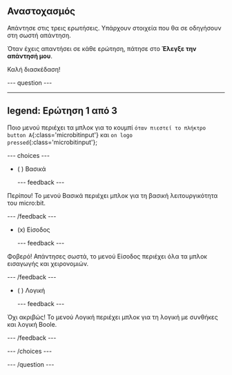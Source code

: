 ## Αναστοχασμός

Απάντησε στις τρεις ερωτήσεις. Υπάρχουν στοιχεία που θα σε οδηγήσουν στη σωστή απάντηση.

Όταν έχεις απαντήσει σε κάθε ερώτηση, πάτησε στο **Έλεγξε την απάντησή μου**.

Καλή διασκέδαση!

--- question ---

---
legend: Ερώτηση 1 από 3
---

Ποιο μενού περιέχει τα μπλοκ για το κουμπί `όταν πιεστεί το πλήκτρο button A`{:class='microbitinput'} και `on logo pressed`{:class='microbitinput'};

--- choices ---

- ( ) Βασικά

  --- feedback ---

Περίπου! Το μενού Βασικά περιέχει μπλοκ για τη βασική λειτουργικότητα του micro:bit.

  --- /feedback ---

- (x) Είσοδος

  --- feedback ---

Φοβερό! Απάντησες σωστά, το μενού Είσοδος περιέχει όλα τα μπλοκ εισαγωγής και χειρονομιών.

  --- /feedback ---

- ( ) Λογική

  --- feedback ---

Όχι ακριβώς! Το μενού Λογική περιέχει μπλοκ για τη λογική με συνθήκες και λογική Boole.

  --- /feedback ---

--- /choices ---

--- /question ---